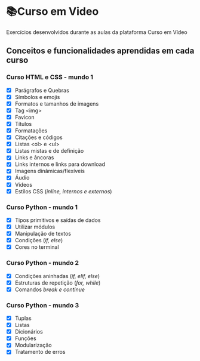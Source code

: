 # 📚Curso em Video
 Exercícios desenvolvidos durante as aulas da plataforma Curso em Vídeo
## Conceitos e funcionalidades aprendidas em cada curso
### Curso HTML e CSS - mundo 1
- [x] Parágrafos e Quebras
- [x] Símbolos e emojis
- [x] Formatos e tamanhos de imagens
- [x] Tag \<img>
- [x] Favicon
- [x] Títulos
- [x] Formatações
- [x] Citações e códigos
- [x] Listas \<ol> e \<ul>
- [x] Listas mistas e de definição
- [x] Links e âncoras
- [x] Links internos e links para download
- [x] Imagens dinâmicas/flexíveis
- [x] Áudio
- [x] Vídeos
- [x] Estilos CSS (*inline, internos e externos*)
### Curso Python - mundo 1
- [x] Tipos primitivos e saídas de dados
- [x] Utilizar módulos
- [x] Manipulação de textos
- [x] Condições (*if, else*)
- [x] Cores no terminal
### Curso Python - mundo 2
- [x] Condições aninhadas (*if, elif, else*)
- [x] Estruturas de repetição (*for, while*)
- [x] Comandos *break e continue*
### Curso Python - mundo 3
- [x] Tuplas
- [x] Listas
- [x] Dicionários
- [x] Funções
- [x] Modularização
- [x] Tratamento de erros
